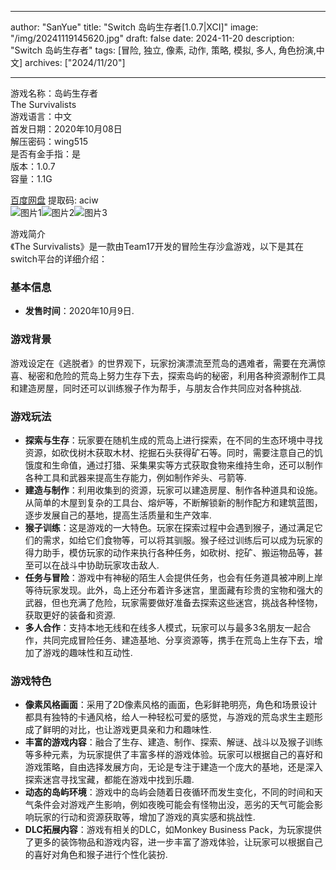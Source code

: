 
---
author: "SanYue"
title: "Switch 岛屿生存者[1.0.7|XCI]"
image: "/img/20241119145620.jpg"
draft: false
date: 2024-11-20
description: "Switch 岛屿生存者"
tags: [冒险, 独立, 像素, 动作, 策略, 模拟, 多人, 角色扮演,中文]
archives: ["2024/11/20"]

---

游戏名称：岛屿生存者   
The Survivalists    
游戏语言：中文  
首发日期：2020年10月08日  
解压密码：wing515  
是否有金手指：是  
版本：1.0.7   
容量：1.1G

[百度网盘](https://pan.baidu.com/s/1HO9lGMVxiVEjFgwPruCmUg) 提取码: aciw  
![图片1](/img/5a74f0.jpg)![图片2](/img/bf527e.jpg)![图片3](/img/97399c.jpg)  

游戏简介  
《The Survivalists》是一款由Team17开发的冒险生存沙盒游戏，以下是其在switch平台的详细介绍：

### 基本信息
- **发售时间**：2020年10月9日.

### 游戏背景
游戏设定在《逃脱者》的世界观下，玩家扮演漂流至荒岛的遇难者，需要在充满惊喜、秘密和危险的荒岛上努力生存下去，探索岛屿的秘密，利用各种资源制作工具和建造房屋，同时还可以训练猴子作为帮手，与朋友合作共同应对各种挑战.

### 游戏玩法
- **探索与生存**：玩家要在随机生成的荒岛上进行探索，在不同的生态环境中寻找资源，如砍伐树木获取木材、挖掘石头获得矿石等。同时，需要注意自己的饥饿度和生命值，通过打猎、采集果实等方式获取食物来维持生命，还可以制作各种工具和武器来提高生存能力，例如制作斧头、弓箭等.
- **建造与制作**：利用收集到的资源，玩家可以建造房屋、制作各种道具和设施。从简单的木屋到复杂的工具台、熔炉等，不断解锁新的制作配方和建筑蓝图，逐步发展自己的基地，提高生活质量和生产效率.
- **猴子训练**：这是游戏的一大特色。玩家在探索过程中会遇到猴子，通过满足它们的需求，如给它们食物等，可以将其驯服。猴子经过训练后可以成为玩家的得力助手，模仿玩家的动作来执行各种任务，如砍树、挖矿、搬运物品等，甚至可以在战斗中协助玩家攻击敌人.
- **任务与冒险**：游戏中有神秘的陌生人会提供任务，也会有任务道具被冲刷上岸等待玩家发现。此外，岛上还分布着许多迷宫，里面藏有珍贵的宝物和强大的武器，但也充满了危险，玩家需要做好准备去探索这些迷宫，挑战各种怪物，获取更好的装备和资源.
- **多人合作**：支持本地无线和在线多人模式，玩家可以与最多3名朋友一起合作，共同完成冒险任务、建造基地、分享资源等，携手在荒岛上生存下去，增加了游戏的趣味性和互动性.

### 游戏特色
- **像素风格画面**：采用了2D像素风格的画面，色彩鲜艳明亮，角色和场景设计都具有独特的卡通风格，给人一种轻松可爱的感觉，与游戏的荒岛求生主题形成了鲜明的对比，也让游戏更具亲和力和趣味性.
- **丰富的游戏内容**：融合了生存、建造、制作、探索、解谜、战斗以及猴子训练等多种元素，为玩家提供了丰富多样的游戏体验。玩家可以根据自己的喜好和游戏策略，自由选择发展方向，无论是专注于建造一个庞大的基地，还是深入探索迷宫寻找宝藏，都能在游戏中找到乐趣.
- **动态的岛屿环境**：游戏中的岛屿会随着日夜循环而发生变化，不同的时间和天气条件会对游戏产生影响，例如夜晚可能会有怪物出没，恶劣的天气可能会影响玩家的行动和资源获取等，增加了游戏的真实感和挑战性.
- **DLC拓展内容**：游戏有相关的DLC，如Monkey Business Pack，为玩家提供了更多的装饰物品和游戏内容，进一步丰富了游戏体验，让玩家可以根据自己的喜好对角色和猴子进行个性化装扮.
 
